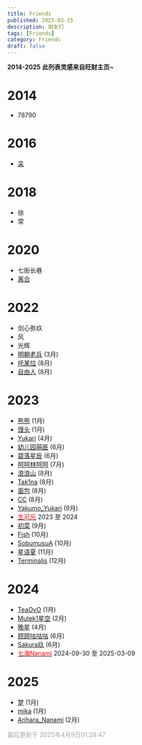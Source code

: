 ```yaml
---
title: Friends
published: 2025-03-15
description: 朋友们
tags: [Friends]
category: Friends
draft: false
---
```


**2014-2025**
**此列表灵感来自旺财主页~**

# 2014
- 78790

# 2016
- [呆](https://steamcommunity.com/profiles/76561199172556849/)

# 2018
- 徐
- 常

# 2020
- 七街长巷
- [离合](https://steamcommunity.com/profiles/76561199243850182)

# 2022
- 剑心弥玖
- 风
- 光辉
- [明朝老兵](https://steamcommunity.com/profiles/76561198994991313) (3月)
- [吒某位](https://steamcommunity.com/profiles/76561199143637350) (8月)
- [自由人](https://steamcommunity.com/profiles/76561198837752807) (8月)

# 2023
- [熊熊](https://steamcommunity.com/profiles/76561198849046684) (1月)
- [馒头](https://steamcommunity.com/profiles/76561198443411885) (1月)
- [Yukari](https://steamcommunity.com/profiles/76561199192625212) (4月)
- [幼儿园萌匪](https://steamcommunity.com/profiles/76561198918160075) (6月)
- [碧落星辰](https://steamcommunity.com/profiles/76561199206975005) (6月)
- [呵呵林呵呵](https://steamcommunity.com/profiles/76561199109872048) (7月)
- [浪浪山](https://steamcommunity.com/profiles/76561199045732573) (8月)
- [Tak1na](https://steamcommunity.com/profiles/76561199364880383) (8月)
- [面包](https://steamcommunity.com/profiles/76561199075131465) (8月)
- [CC](https://steamcommunity.com/profiles/76561199157869062) (8月)
- [Yakumo_Yukari](https://steamcommunity.com/profiles/76561198393247655) (9月)
- [<span style="color:#f00">生可乐</span>](https://steamcommunity.com/profiles/76561199401070006) 2023 至 2024
- [初菜](https://steamcommunity.com/profiles/76561199372794867) (9月)
- [Fish](https://steamcommunity.com/profiles/76561199426944104) (10月)
- [SobumusuA](https://steamcommunity.com/profiles/76561198985523543) (10月)
- [星语夏](https://steamcommunity.com/profiles/76561198373850548) (11月)
- [Terminalis](https://steamcommunity.com/profiles/76561199140321763) (12月)

# 2024
- [TeaOvO](https://steamcommunity.com/profiles/76561199231335817) (1月)
- [Mutek1星空](https://steamcommunity.com/profiles/76561199015172939) (2月)  
- [晚星](https://steamcommunity.com/profiles/76561199072015238) (4月)
- [顾顾咕咕咕](https://steamcommunity.com/profiles/76561198453703094) (6月) 
- [Sakura玖](https://steamcommunity.com/profiles/76561199356095888) (6月)
- [<span style="color:#f00">七海Nanami</span>](https://steamcommunity.com/profiles/76561199212014567) 2024-09-30 至 2025-03-09

# 2025
- [梦](https://steamcommunity.com/profiles/76561198274184226) (1月)
- [mika](https://steamcommunity.com/profiles/76561199192782210) (1月)
- [Arihara_Nanami](https://steamcommunity.com/profiles/76561199237931536) (2月)

<span style="color:#a9a9a9">最后更新于 2025年4月9日01:28:47</span>

<style>
.tooltip{
  position:relative;
  display:inline-block;
  border-bottom:1px dotted #000
}
.tooltip .tooltiptext{
  visibility:hidden;
  width:120px;
  background-color:#000;
  color:#fff;
  text-align:center;
  border-radius:5px;
  padding:5px 0;
  position:absolute;
  z-index:1;
  bottom:125%;
  left:50%;
  margin-left:-60px;
  opacity:0;
  transition:opacity .3s
}
.tooltip:hover .tooltiptext{
  visibility:visible;
  opacity:1
}
.tooltip a{
  color:inherit;
  text-decoration:none
}
.tooltip a:hover{
  text-decoration:underline
}
</style>
